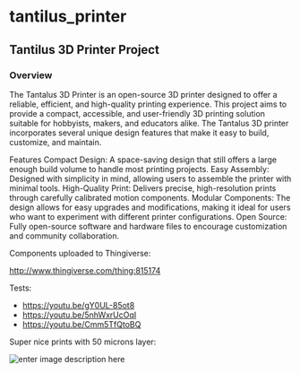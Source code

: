
# tantilus_printer

## Tantilus 3D Printer Project

### Overview

The Tantalus 3D Printer is an open-source 3D printer designed to offer a reliable, efficient, and high-quality printing experience. This project aims to provide a compact, accessible, and user-friendly 3D printing solution suitable for hobbyists, makers, and educators alike. The Tantalus 3D printer incorporates several unique design features that make it easy to build, customize, and maintain.

Features
Compact Design: A space-saving design that still offers a large enough build volume to handle most printing projects.
Easy Assembly: Designed with simplicity in mind, allowing users to assemble the printer with minimal tools.
High-Quality Print: Delivers precise, high-resolution prints through carefully calibrated motion components.
Modular Components: The design allows for easy upgrades and modifications, making it ideal for users who want to experiment with different printer configurations.
Open Source: Fully open-source software and hardware files to encourage customization and community collaboration.

Components uploaded to Thingiverse:

http://www.thingiverse.com/thing:815174


Tests:
- https://youtu.be/gY0UL-85ot8
- https://youtu.be/5nhWxrUcOqI
- https://youtu.be/Cmm5TfQtoBQ

Super nice prints with 50 microns layer:

![enter image description here](https://cdn.thingiverse.com/renders/52/cd/cb/d5/f5/WP_20150605_13_32_58_Pro%5B1_preview_medium.jpg)
